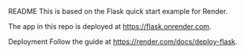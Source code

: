 README This is based on the Flask quick start example for Render.

The app in this repo is deployed at https://flask.onrender.com.

Deployment Follow the guide at https://render.com/docs/deploy-flask.
